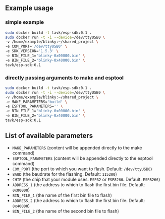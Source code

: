 ## Example usage

### simple example

``` bash
sudo docker build -t tavk/esp-sdk:0.1 .
sudo docker run -t -i --device=/dev/ttyUSB0 \
-v /home/example/blinky:~/shared_project \
-e COM_PORT='/dev/ttyUSB0' \
-e SDK_VERSION='1.5.3' \
-e BIN_FILE_1='blinky-0x00000.bin' \
-e BIN_FILE_2='blinky-0x40000.bin' \
tavk/esp-sdk:0.1
```

### directly passing arguments to make and esptool

``` bash
sudo docker build -t tavk/esp-sdk:0.1 .
sudo docker run -t -i --device=/dev/ttyUSB0 \
-v /home/example/blinky:~/shared_project \
-e MAKE_PARAMETERS='build' \
-e ESPTOOL_PARAMETERS='' \
-e BIN_FILE_1='blinky-0x00000.bin' \
-e BIN_FILE_2='blinky-0x40000.bin' \
tavk/esp-sdk:0.1
```

## List of available parameters

 - `MAKE_PARAMETERS` (content will be appended directly to the make command)
 - `ESPTOOL_PARAMETERS` (content will be appended directly to the esptool command)
 - `COM_PORT` (the port to which you want to flash. Default: `/dev/ttyUSB0`)
 - `BAUD` (the baudrate for the flashing. Default: `115200`)
 - `CHIP` (the chip that your module uses. `ESP32` or `ESP8266`. Default: `ESP8266`)
 - `ADDRESS_1` (the address to which to flash the first bin file. Default: `0x00000`)
 - `BIN_FILE_1` (the name of the first bin file to flash)
 - `ADDRESS_2` (the address to which to flash the first bin file. Default: `0x40000`)
 - `BIN_FILE_2` (the name of the second bin file to flash)
